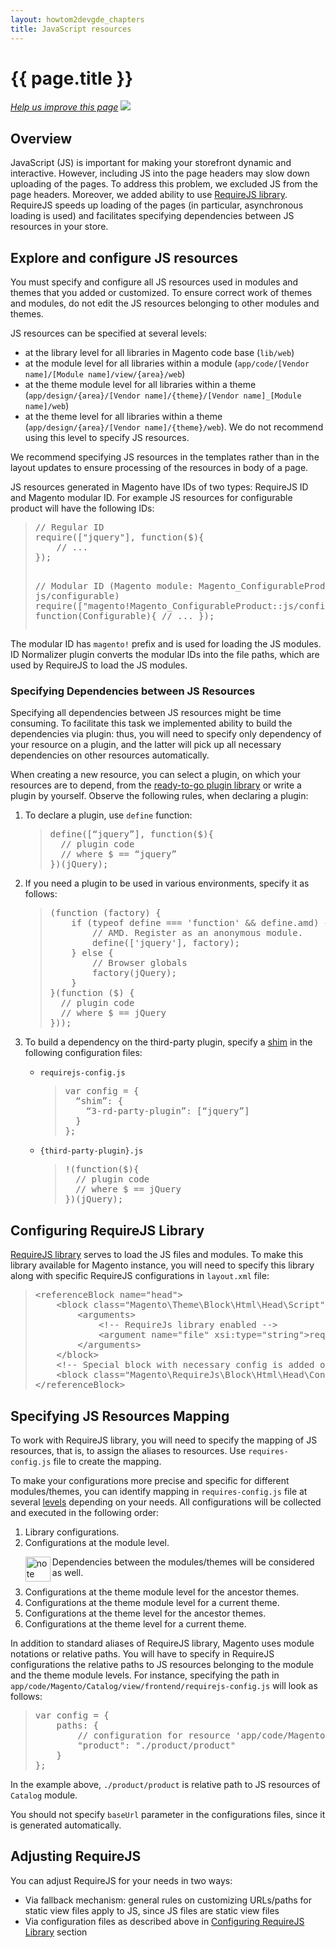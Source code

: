 ```yaml
---
layout: howtom2devgde_chapters
title: JavaScript resources 
---
```


<h1 id="m2devgde-js-resources">{{ page.title }}</h1>

<p><a href="{{ site.githuburl }}m2devgde/behavior/js-resources.md" target="_blank"><em>Help us improve this page</em></a>&nbsp;<img src="{{ site.baseurl }}common/images/newWindow.gif"/></p>

<h2 id="m2devgde-js-resources-intro">Overview</h2>

JavaScript (JS) is important for making your storefront dynamic and interactive. However, including JS into the page headers may slow down uploading of the pages. To address this problem, we excluded JS from the page headers. Moreover, we added ability to use <a href="http://requirejs.org" target="_blank">RequireJS library</a>. RequireJS speeds up loading of the pages (in particular, asynchronous loading is used) and facilitates specifying dependencies between JS resources in your store.

<h2 id="m2devgde-js-resources-configuring">Explore and configure JS resources</h2>

You must specify and configure all JS resources used in modules and themes that you added or customized. To ensure correct work of themes and modules, do not edit the JS resources belonging to other modules and themes.

JS resources can be specified at several levels:

*	at the library level for all libraries in Magento code base (`lib/web`)
*	at the module level for all libraries within a module (`app/code/[Vendor name]/[Module name]/view/{area}/web`)
*	at the theme module level for all libraries within a theme (`app/design/{area}/[Vendor name]/{theme}/[Vendor name]_[Module name]/web`)
*	at the theme level for all libraries within a theme  (`app/design/{area}/[Vendor name]/{theme}/web`). We do not recommend using this level to specify JS resources.

We recommend specifying JS resources in the templates rather than in the layout updates to ensure processing of the resources in body of a page.

JS resources generated in Magento have IDs of two types:  RequireJS ID and Magento modular ID. For example JS resources for configurable product will have the following IDs:

<blockquote><pre>// Regular ID
require(["jquery"], function($){
    // ...
});
 
// Modular ID (Magento module: Magento_ConfigurableProduct, resource: js/configurable)
require(["magento!Magento_ConfigurableProduct::js/configurable"], function(Configurable){
    // ...
});
</pre></blockquote>

The modular ID has `magento!` prefix and is used for loading the JS modules. ID Normalizer plugin converts the modular IDs into the file paths, which are used by RequireJS to load the JS modules.

<h3 id="m2devgde-js-resources-dependencies">Specifying Dependencies between JS Resources</h3>
Specifying all dependencies between JS resources might be time consuming. To facilitate this task we implemented ability to build the dependencies via plugin: thus, you will need to specify only dependency of your resource on a plugin, and the latter will pick up all necessary dependencies on other resources automatically.

When creating a new resource, you can select a plugin, on which your resources are to depend, from the <a href="https://github.com/magento/magento2/tree/master/lib/web/mage" target="_blank">ready-to-go plugin library</a> or write a plugin by yourself. Observe the following rules, when declaring a plugin:
<ol>
<li>To declare a plugin, use <code>define</code> function:</li>
<blockquote><pre>define([&ldquo;jquery&rdquo;],&nbsp;function($){
&nbsp;&nbsp;//&nbsp;plugin&nbsp;code
&nbsp;&nbsp;//&nbsp;where&nbsp;$&nbsp;==&nbsp;&ldquo;jquery&rdquo;
})(jQuery);&nbsp; 
</pre></blockquote>

<li>If you need a plugin to be used in various environments, specify it as follows:</li>

<blockquote><pre>(function&nbsp;(factory)&nbsp;{
&nbsp;&nbsp;&nbsp;&nbsp;if&nbsp;(typeof&nbsp;define&nbsp;===&nbsp;'function'&nbsp;&amp;&amp;&nbsp;define.amd)&nbsp;{
&nbsp;&nbsp;&nbsp;&nbsp;&nbsp;&nbsp;&nbsp;&nbsp;//&nbsp;AMD.&nbsp;Register&nbsp;as&nbsp;an&nbsp;anonymous&nbsp;module.
&nbsp;&nbsp;&nbsp;&nbsp;&nbsp;&nbsp;&nbsp;&nbsp;define(['jquery'],&nbsp;factory);
&nbsp;&nbsp;&nbsp;&nbsp;}&nbsp;else&nbsp;{
&nbsp;&nbsp;&nbsp;&nbsp;&nbsp;&nbsp;&nbsp;&nbsp;//&nbsp;Browser&nbsp;globals
&nbsp;&nbsp;&nbsp;&nbsp;&nbsp;&nbsp;&nbsp;&nbsp;factory(jQuery);
&nbsp;&nbsp;&nbsp;&nbsp;}
}(function&nbsp;($)&nbsp;{
&nbsp;&nbsp;//&nbsp;plugin&nbsp;code
&nbsp;&nbsp;//&nbsp;where&nbsp;$&nbsp;==&nbsp;jQuery
}));
</pre></blockquote>

<li>To build a dependency on the third-party plugin, specify a <a href="http://requirejs.org/docs/api.html#config-shim" target="_blank">shim</a> in the following configuration files:</li>
<ul>
<li><code>requirejs-config.js</code></li>

<blockquote><pre>var&nbsp;config&nbsp;=&nbsp;{
&nbsp;&nbsp;&ldquo;shim&rdquo;:&nbsp;{
&nbsp;&nbsp;&nbsp;&nbsp;&ldquo;3-rd-party-plugin&rdquo;:&nbsp;[&ldquo;jquery&rdquo;]
&nbsp;&nbsp;}
};
</pre></blockquote>

<li><code>{third-party-plugin}.js</code></li>

<blockquote><pre>!(function($){
&nbsp;&nbsp;//&nbsp;plugin&nbsp;code
&nbsp;&nbsp;//&nbsp;where&nbsp;$&nbsp;==&nbsp;jQuery
})(jQuery);
</pre></blockquote>
</ul>
</ol>
<h2 id="m2devgde-js-resources-configrequirejs">Configuring RequireJS Library</h2>

<a href="http://requirejs.org" target="_blank">RequireJS library</a> serves to load the JS files and modules. To make this library available for Magento instance, you will need to specify this library along with specific RequireJS configurations in `layout.xml` file:

<blockquote><pre>&lt;referenceBlock&nbsp;name=&quot;head&quot;&gt;
&nbsp;&nbsp;&nbsp;&nbsp;&lt;block&nbsp;class=&quot;Magento\Theme\Block\Html\Head\Script&quot;&nbsp;name=&quot;requirejs&quot;&nbsp;before=&quot;-&quot;&gt;
&nbsp;&nbsp;&nbsp;&nbsp;&nbsp;&nbsp;&nbsp;&nbsp;&lt;arguments&gt;
&nbsp;&nbsp;&nbsp;&nbsp;&nbsp;&nbsp;&nbsp;&nbsp;&nbsp;&nbsp;&nbsp;&nbsp;&lt;!--&nbsp;RequireJs&nbsp;library&nbsp;enabled&nbsp;--&gt;
&nbsp;&nbsp;&nbsp;&nbsp;&nbsp;&nbsp;&nbsp;&nbsp;&nbsp;&nbsp;&nbsp;&nbsp;&lt;argument&nbsp;name=&quot;file&quot;&nbsp;xsi:type=&quot;string&quot;&gt;requirejs/require.js&lt;/argument&gt;
&nbsp;&nbsp;&nbsp;&nbsp;&nbsp;&nbsp;&nbsp;&nbsp;&lt;/arguments&gt;
&nbsp;&nbsp;&nbsp;&nbsp;&lt;/block&gt;
&nbsp;&nbsp;&nbsp;&nbsp;&lt;!--&nbsp;Special&nbsp;block&nbsp;with&nbsp;necessary&nbsp;config&nbsp;is&nbsp;added&nbsp;on&nbsp;the&nbsp;page&nbsp;--&gt;
&nbsp;&nbsp;&nbsp;&nbsp;&lt;block&nbsp;class=&quot;Magento\RequireJs\Block\Html\Head\Config&quot;&nbsp;name=&quot;requirejs-config&quot;&nbsp;after=&quot;requirejs&quot;/&gt;
&lt;/referenceBlock&gt;
</pre></blockquote>

<h2 id="m2devgde-js-resources-mapping">Specifying JS Resources Mapping</h2>

To work with RequireJS library, you will need to specify the mapping of JS resources, that is, to assign the aliases to resources. Use `requires-config.js` file to create the mapping.

To make your configurations more precise and specific for different modules/themes, you can identify mapping in `requires-config.js` file at several <a href="#m2devgde-js-resources-configuring">levels</a> depending on your needs. All configurations will be collected and executed in the following order:
<ol>
<li>Library configurations.</li>

<li>Configurations at the module level.</li>

  <div class="bs-callout bs-callout-warning" id="warning">
    <img src="{{ site.baseurl }}common/images/icon_important.png" alt="note" align="left" width="40" />
	<span class="glyphicon-class">
    <p>Dependencies between the modules/themes will be considered as well.</p></span>
  </div>
  
<li>Configurations at the theme module level for the ancestor themes.</li>

<li>Configurations at the theme module level for a current theme.</li>

<li>Configurations at the theme level for the ancestor themes.</li>

<li>Configurations at the theme level for a current theme.</li>
</ol>

In addition to standard aliases of RequireJS library, Magento uses module notations or relative paths. You will have to specify in RequireJS configurations the relative paths to JS resources belonging to the module and the theme module levels. For instance, specifying the path in `app/code/Magento/Catalog/view/frontend/requirejs-config.js` will look as follows:

<blockquote><pre>var config = {
    paths: {
        // configuration for resource 'app/code/Magento/Catalog/view/frontend/product/product.js'
        "product": "./product/product"
    }
};
</pre></blockquote>

In the example above, `./product/product` is relative path to JS resources of `Catalog` module.

You should not specify `baseUrl` parameter in the configurations files, since it is generated automatically.

<h2 id="m2devgde-js-resources-adjusting">Adjusting RequireJS</h2>

You can adjust RequireJS for your needs in two ways:

*	Via fallback mechanism: general rules on customizing URLs/paths for static view files apply to JS, since JS files are static view files
*	Via configuration files as described above in <a href="#m2devgde-js-resources-configrequirejs">Configuring RequireJS Library</a> section

